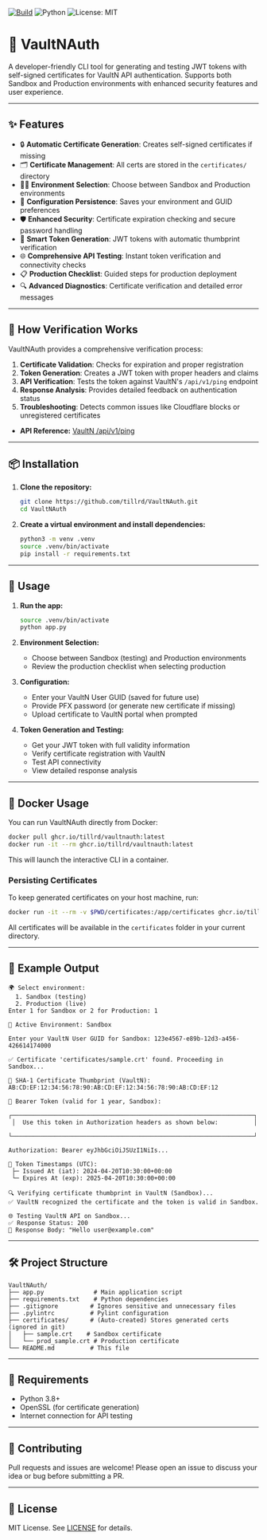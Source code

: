 [![Build](https://github.com/tillrd/VaultNAuth/actions/workflows/python-app.yml/badge.svg)](https://github.com/tillrd/VaultNAuth/actions/workflows/python-app.yml)
![Python](https://img.shields.io/badge/python-3.8%2B-blue)
![License: MIT](https://img.shields.io/badge/License-MIT-yellow.svg)

# 🚀 VaultNAuth

A developer-friendly CLI tool for generating and testing JWT tokens with self-signed certificates for VaultN API authentication. Supports both Sandbox and Production environments with enhanced security features and user experience.

---

## ✨ Features
- 🔒 **Automatic Certificate Generation**: Creates self-signed certificates if missing
- 🗂️ **Certificate Management**: All certs are stored in the `certificates/` directory
- 🧑‍💻 **Environment Selection**: Choose between Sandbox and Production environments
- 🔄 **Configuration Persistence**: Saves your environment and GUID preferences
- 🛡️ **Enhanced Security**: Certificate expiration checking and secure password handling
- 🎯 **Smart Token Generation**: JWT tokens with automatic thumbprint verification
- 🌐 **Comprehensive API Testing**: Instant token verification and connectivity checks
- 📋 **Production Checklist**: Guided steps for production deployment
- 🔍 **Advanced Diagnostics**: Certificate verification and detailed error messages

---

## 🔗 How Verification Works

VaultNAuth provides a comprehensive verification process:

1. **Certificate Validation**: Checks for expiration and proper registration
2. **Token Generation**: Creates a JWT token with proper headers and claims
3. **API Verification**: Tests the token against VaultN's `/api/v1/ping` endpoint
4. **Response Analysis**: Provides detailed feedback on authentication status
5. **Troubleshooting**: Detects common issues like Cloudflare blocks or unregistered certificates

- **API Reference:** [VaultN /api/v1/ping](https://vaultn.readme.io/reference/get_api-v1-ping-3) 

---

## 📦 Installation

1. **Clone the repository:**
   ```bash
   git clone https://github.com/tillrd/VaultNAuth.git
   cd VaultNAuth
   ```
2. **Create a virtual environment and install dependencies:**
   ```bash
   python3 -m venv .venv
   source .venv/bin/activate
   pip install -r requirements.txt
   ```
---

## 🚦 Usage

1. **Run the app:**
   ```bash
   source .venv/bin/activate
   python app.py
   ```

2. **Environment Selection:**
   - Choose between Sandbox (testing) and Production environments
   - Review the production checklist when selecting production

3. **Configuration:**
   - Enter your VaultN User GUID (saved for future use)
   - Provide PFX password (or generate new certificate if missing)
   - Upload certificate to VaultN portal when prompted

4. **Token Generation and Testing:**
   - Get your JWT token with full validity information
   - Verify certificate registration with VaultN
   - Test API connectivity
   - View detailed response analysis

---

## 🐳 Docker Usage

You can run VaultNAuth directly from Docker:

```sh
docker pull ghcr.io/tillrd/vaultnauth:latest
docker run -it --rm ghcr.io/tillrd/vaultnauth:latest
```

This will launch the interactive CLI in a container.

### Persisting Certificates

To keep generated certificates on your host machine, run:

```sh
docker run -it --rm -v $PWD/certificates:/app/certificates ghcr.io/tillrd/vaultnauth:latest
```

All certificates will be available in the `certificates` folder in your current directory.

---

## 📝 Example Output

```
🌍 Select environment:
  1. Sandbox (testing)
  2. Production (live)
Enter 1 for Sandbox or 2 for Production: 1

🔔 Active Environment: Sandbox

Enter your VaultN User GUID for Sandbox: 123e4567-e89b-12d3-a456-426614174000

✅ Certificate 'certificates/sample.crt' found. Proceeding in Sandbox...

🔑 SHA-1 Certificate Thumbprint (VaultN): AB:CD:EF:12:34:56:78:90:AB:CD:EF:12:34:56:78:90:AB:CD:EF:12

🔐 Bearer Token (valid for 1 year, Sandbox):
 ┌────────────────────────────────────────────────────────────────────┐
 │  Use this token in Authorization headers as shown below:          │
 └────────────────────────────────────────────────────────────────────┘

Authorization: Bearer eyJhbGciOiJSUzI1NiIs...

📆 Token Timestamps (UTC):
 ├─ Issued At (iat): 2024-04-20T10:30:00+00:00
 └─ Expires At (exp): 2025-04-20T10:30:00+00:00

🔍 Verifying certificate thumbprint in VaultN (Sandbox)...
✅ VaultN recognized the certificate and the token is valid in Sandbox.

🌐 Testing VaultN API on Sandbox...
✅ Response Status: 200
📄 Response Body: "Hello user@example.com"
```

---

## 🛠️ Project Structure

```
VaultNAuth/
├── app.py              # Main application script
├── requirements.txt    # Python dependencies
├── .gitignore         # Ignores sensitive and unnecessary files
├── .pylintrc          # Pylint configuration
├── certificates/      # (Auto-created) Stores generated certs (ignored in git)
│   ├── sample.crt    # Sandbox certificate
│   └── prod_sample.crt # Production certificate
└── README.md          # This file
```

---

## 🧩 Requirements
- Python 3.8+
- OpenSSL (for certificate generation)
- Internet connection for API testing

---

## 🤝 Contributing
Pull requests and issues are welcome! Please open an issue to discuss your idea or bug before submitting a PR.

---

## 📄 License
MIT License. See [LICENSE](LICENSE) for details.
